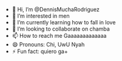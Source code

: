 - 👋 Hi, I’m @DennisMuchaRodriguez
- 👀 I’m interested in men
- 🌱 I’m currently learning how to fall in love
- 💞️ I’m looking to collaborate on chamba
- 📫 How to reach me Gaaaaaaaaaaaaa
- 😄 Pronouns: Chi, UwU Nyah
- ⚡ Fun fact: quiero ga+

<!---
DennisMuchaRodriguez/DennisMuchaRodriguez is a ✨ special ✨ repository because its `README.md` (this file) appears on your GitHub profile.
You can click the Preview link to take a look at your changes.
--->
